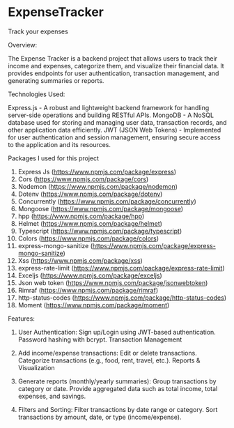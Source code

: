 # ExpenseTracker

Track your expenses

Overview:

The Expense Tracker is a backend project that allows users to track their income and expenses, categorize them, and visualize their financial data. It provides endpoints for user authentication, transaction management, and generating summaries or reports.

Technologies Used:

Express.js - A robust and lightweight backend framework for handling server-side operations and building RESTful APIs.
MongoDB - A NoSQL database used for storing and managing user data, transaction records, and other application data efficiently.
JWT (JSON Web Tokens) - Implemented for user authentication and session management, ensuring secure access to the application and its resources.

Packages I used for this project

1.  Express Js (https://www.npmjs.com/package/express)
2.  Cors (https://www.npmjs.com/package/cors)
3.  Nodemon (https://www.npmjs.com/package/nodemon)
4.  Dotenv (https://www.npmjs.com/package/dotenv)
5.  Concurrently (https://www.npmjs.com/package/concurrently)
6.  Mongoose (https://www.npmjs.com/package/mongoose)
7.  hpp (https://www.npmjs.com/package/hpp)
8.  Helmet (https://www.npmjs.com/package/helmet)
9.  Typescript (https://www.npmjs.com/package/typescript)
10. Colors (https://www.npmjs.com/package/colors)
11. express-mongo-sanitize (https://www.npmjs.com/package/express-mongo-sanitize)
12. Xss (https://www.npmjs.com/package/xss)
13. express-rate-limit (https://www.npmjs.com/package/express-rate-limit)
14. Exceljs (https://www.npmjs.com/package/exceljs)
15. Json web token (https://www.npmjs.com/package/jsonwebtoken)
16. Rimraf (https://www.npmjs.com/package/rimraf)
17. http-status-codes (https://www.npmjs.com/package/http-status-codes)
18. Moment (https://www.npmjs.com/package/moment)

Features:

1. User Authentication:
Sign up/Login using JWT-based authentication.
Password hashing with bcrypt.
Transaction Management

2. Add income/expense transactions:
Edit or delete transactions.
Categorize transactions (e.g., food, rent, travel, etc.).
Reports & Visualization

3. Generate reports (monthly/yearly summaries):
Group transactions by category or date.
Provide aggregated data such as total income, total expenses, and savings.

4. Filters and Sorting:
Filter transactions by date range or category.
Sort transactions by amount, date, or type (income/expense).
